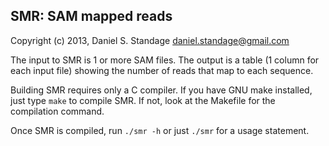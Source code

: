 ## SMR: SAM mapped reads

Copyright (c) 2013, Daniel S. Standage <daniel.standage@gmail.com>

The input to SMR is 1 or more SAM files. The output is a table (1 column for each input file) showing the number of reads that map to each sequence.

Building SMR requires only a C compiler. If you have GNU make installed, just type ``make`` to compile SMR. If not, look at the Makefile for the compilation command.

Once SMR is compiled, run ``./smr -h`` or just ``./smr`` for a usage statement.
